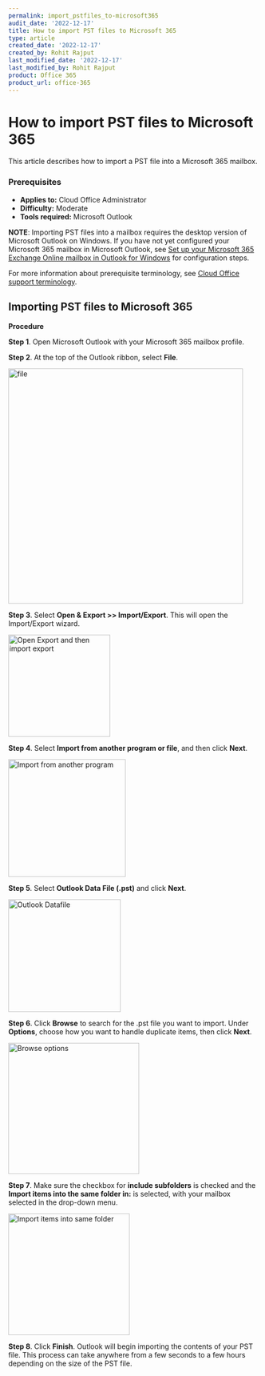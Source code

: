 ```yaml
---
permalink: import_pstfiles_to-microsoft365
audit_date: '2022-12-17'
title: How to import PST files to Microsoft 365
type: article
created_date: '2022-12-17'
created_by: Rohit Rajput
last_modified_date: '2022-12-17'
last_modified_by: Rohit Rajput
product: Office 365
product_url: office-365
---
```


How to import PST files to Microsoft 365
===============================================

This article describes how to import a PST file into a Microsoft 365 mailbox. 
### Prerequisites
- **Applies to:** Cloud Office Administrator
- **Difficulty:** Moderate
- **Tools required:** Microsoft Outlook

**NOTE**: Importing PST files into a mailbox requires the desktop version of Microsoft Outlook on Windows. If you have not yet configured your Microsoft 365 mailbox in Microsoft Outlook, see [Set up your Microsoft 365 Exchange Online mailbox in Outlook for Windows](https://docs.rackspace.com/support/how-to/set-up-your-microsoft-365-exchange-online-mailbox-in-outlook-for-windows/) for configuration steps.

For more information about prerequisite terminology, see [Cloud Office support terminology](https://docs.rackspace.com/support/how-to/cloud-office-support-terminology/).


Importing PST files to Microsoft 365
------------------------------------------

**Procedure**

**Step 1**. Open Microsoft Outlook with your Microsoft 365 mailbox profile.

**Step 2**. At the top of the Outlook ribbon, select **File**.

<img width="470" alt="file" src="/support/how-to/import_pstfiles_to-microsoft365/file.png">

**Step 3**. Select **Open & Export >> Import/Export**. This will open the Import/Export wizard.

<img width="204" alt="Open Export and then import export" src="/support/how-to/import_pstfiles_to-microsoft365/openexport_importexport.png">


**Step 4**. Select **Import from another program or file**, and then click **Next**.

<img width="235" alt="Import from another program" src="/support/how-to/import_pstfiles_to-microsoft365/importfromanotherprogram.png">

**Step 5**. Select **Outlook Data File (.pst)** and click **Next**.

<img width="225" alt="Outlook Datafile" src="/support/how-to/import_pstfiles_to-microsoft365/outlookdatafile.png">

**Step 6**. Click **Browse** to search for the .pst file you want to import. Under **Options**, choose how you want to handle duplicate items, then click **Next**.

<img width="262" alt="Browse options" src="/support/how-to/import_pstfiles_to-microsoft365/browse_options.png">

**Step 7**. Make sure the checkbox for **include subfolders** is checked and the **Import items into the same folder in:** is selected, with your mailbox selected in the drop-down menu.

<img width="243" alt="Import items into same folder" src="/support/how-to/import_pstfiles_to-microsoft365/importitemsintosamefolder_finish.png">


**Step 8**. Click **Finish**. Outlook will begin importing the contents of your PST file. This process can take anywhere from a few seconds to a few hours depending on the size of the PST file.

